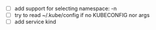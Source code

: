 * [ ] add support for selecting namespace: -n
* [ ] try to read ~/.kube/config if no KUBECONFIG nor args
* [ ] add service kind
